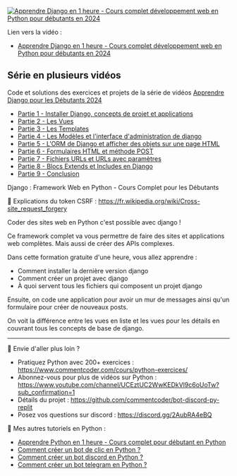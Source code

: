 [![Apprendre Django en 1 heure - Cours complet développement web en Python pour débutants en 2024](https://img.youtube.com/vi/xJNvJaLl8bU/maxresdefault.jpg)](https://www.youtube.com/watch?v=xJNvJaLl8bU&list=PLeXyx0kOyiXtMBudGqaM8FSEZOlj98azp&index=2)

Lien vers la vidéo : 
- [Apprendre Django en 1 heure - Cours complet développement web en Python pour débutants en 2024](https://www.youtube.com/watch?v=xJNvJaLl8bU&list=PLeXyx0kOyiXtMBudGqaM8FSEZOlj98azp&index=2)

## Série en plusieurs vidéos

Code et solutions des exercices et projets de la série de vidéos [Apprendre Django pour les Débutants 2024](https://www.youtube.com/playlist?list=PLeXyx0kOyiXu_ju_10w9qDzqSDXYpqXDr)

- [Partie 1 - Installer Django, concepts de projet et applications](https://github.com/commentcoder/apprendre-django-debutants-2024/tree/partie_1_introduction)
- [Partie 2 - Les Vues](https://github.com/commentcoder/apprendre-django-debutants-2024/tree/partie_2_templates)
- [Partie 3 - Les Templates](https://github.com/commentcoder/apprendre-django-debutants-2024/tree/partie_3_static)
- [Partie 4 - Les Modèles et l'interface d'administration de django](https://github.com/commentcoder/apprendre-django-debutants-2024/tree/partie_4_models)
- [Partie 5 - L'ORM de Django et afficher des objets sur une page HTML](https://github.com/commentcoder/apprendre-django-debutants-2024/tree/partie_5_orm)
- [Partie 6 - Formulaires HTML et méthode POST](https://github.com/commentcoder/apprendre-django-debutants-2024/tree/partie_6_post)
- [Partie 7 - Fichiers URLs et URLs avec paramètres](https://github.com/commentcoder/apprendre-django-debutants-2024/tree/partie_7_urls)
- [Partie 8 - Blocs Extends et Includes en Django](https://github.com/commentcoder/apprendre-django-debutants-2024/tree/partie_8_blocs)
- [Partie 9 - Conclusion](https://github.com/commentcoder/apprendre-django-debutants-2024/tree/partie_9_conclusion)

Django : Framework Web en Python - Cours Complet pour les Débutants

📖 Explications du token CSRF : https://fr.wikipedia.org/wiki/Cross-site_request_forgery

Coder des sites web en Python c'est possible avec django !

Ce framework complet va vous permettre de faire des sites et applications web complètes. Mais aussi de créer des APIs complexes.

Dans cette formation gratuite d'une heure, vous allez apprendre :
- Comment installer la dernière version django
- Comment créer un projet avec django
- À quoi servent tous les fichiers qui composent un projet django

Ensuite, on code une application pour avoir un mur de messages ainsi qu'un formulaire pour créer de nouveaux posts.

On voit la différence entre les vues en liste et les vues pour les détails en couvrant tous les concepts de base de django.


---

🚀 Envie d'aller plus loin ?
- Pratiquez Python avec 200+ exercices : https://www.commentcoder.com/cours/python-exercices/
- Abonnez-vous pour plus de vidéos sur Python : https://www.youtube.com/channel/UCEztUC2WwKEDkVl9c6oUoTw?sub_confirmation=1
- Détails du projet : https://github.com/commentcoder/bot-discord-py-replit
- Posez vos questions sur discord : https://discord.gg/2AubRA4eBQ

🐍 Mes autres tutoriels en Python :
- [Apprendre Python en 1 heure - Cours complet pour débutant en Python](https://www.youtube.com/watch?v=5EnpNI2iCZA)
- [Comment créer un bot de clic en Python ?](https://www.youtube.com/watch?v=yEYN4P0lRzY)
- [Comment créer un bot discord en Python ?](https://www.youtube.com/watch?v=LHF1dgwW6aw)
- [Comment créer un bot telegram en Python ?](https://www.youtube.com/watch?v=vF7MaDR6zX4)
